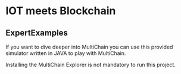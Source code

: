 # IOT meets Blockchain
## ExpertExamples

If you want to dive deeper into MultiChain you can use this provided simulator written in JAVA to play with MultiChain.

Installing the MultiChain Explorer is not mandatory to run this project.